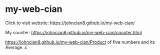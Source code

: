 # my-web-cian

Click to visit website: https://johncian8.github.io/my-web-cian/


My counter: https://johncian8.github.io/my-web-cian/counter.html

https://johncian8.github.io/my-web-cian/Product of five numbers and its Average .c
